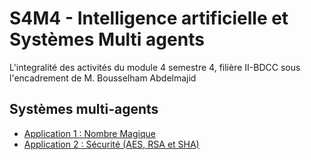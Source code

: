 # S4M4 - Intelligence artificielle et Systèmes Multi agents

L'integralité des activités du module 4 semestre 4, filière II-BDCC sous l'encadrement de M. Bousselham Abdelmajid

## Systèmes multi-agents

- [Application 1 : Nombre Magique](./APP1_MagicNumber/Readme.md)
- [Application 2 : Sécurité (AES, RSA et SHA)](./TD2-Security/README.md)